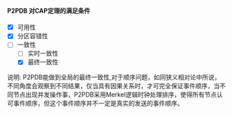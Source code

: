 

#### P2PDB 对CAP定理的满足条件

- [x] 可用性   
- [x] 分区容错性
- [ ] 一致性
    - [ ] 实时一致性
    - [x] 最终一致性

说明:
P2PDB能做到全局的最终一致性,对于顺序问题，如同狭义相对论中所说，不同角度会观察到不同结果，仅当具有因果关系时，才可完全保证事件顺序，当不同节点出现并发操作事，P2PDB采用Merkel逻辑时钟处理排序，使得所有节点认可事件顺序，但这个事件顺序并不一定是真实的发送的事件顺序。

